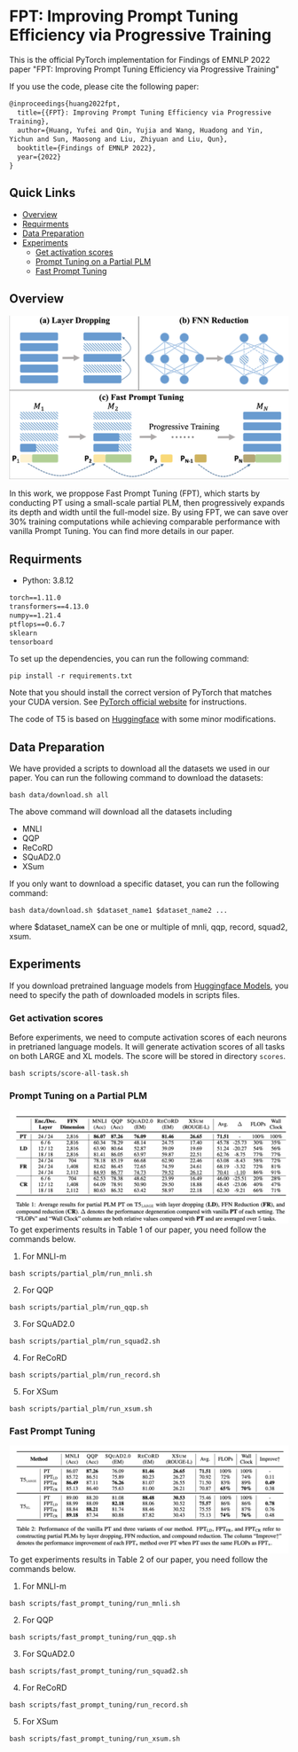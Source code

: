 # FPT: Improving Prompt Tuning Efficiency via Progressive Training

This is the official PyTorch implementation for Findings of EMNLP 2022 paper "FPT: Improving Prompt Tuning Efficiency via Progressive Training"

If you use the code, please cite the following paper:
```
@inproceedings{huang2022fpt,
  title={{FPT}: Improving Prompt Tuning Efficiency via Progressive Training},
  author={Huang, Yufei and Qin, Yujia and Wang, Huadong and Yin, Yichun and Sun, Maosong and Liu, Zhiyuan and Liu, Qun},
  booktitle={Findings of EMNLP 2022},
  year={2022}
}
```

## Quick Links

+ [Overview](#overview)
+ [Requirments](#requirments)
+ [Data Preparation](#data-preparation)
+ [Experiments](#experiments)
    + [Get activation scores](#get-activation-scores)
    + [Prompt Tuning on a Partial PLM](#prompt-tuning-on-a-partial-plm)
    + [Fast Prompt Tuning](#fast-prompt-tuning)

## Overview
![model](./figs/model.png)

In this work, we proppose Fast
Prompt Tuning (FPT), which starts by conducting PT using a small-scale partial PLM, then progressively expands its depth and width until the full-model size. By using FPT, we can save over 30% training computations while achieving comparable performance with vanilla Prompt Tuning. You can find more details in our paper.

## Requirments
+ Python: 3.8.12

```
torch==1.11.0
transformers==4.13.0
numpy==1.21.4
ptflops==0.6.7
sklearn
tensorboard
```
To set up the dependencies, you can run the following command:
```
pip install -r requirements.txt
```
Note that you should install the correct version of PyTorch that matches your CUDA version. See [PyTorch official website](https://pytorch.org/) for instructions.

The code of T5 is based on [Huggingface](https://github.com/huggingface/transformers) with some minor modifications.

## Data Preparation
We have provided a scripts to download all the datasets we used in our paper. You can run the following command to download the datasets:
```
bash data/download.sh all
```
The above command will download all the datasets including

+ MNLI
+ QQP
+ ReCoRD
+ SQuAD2.0
+ XSum

If you only want to download a specific dataset, you can run the following command:

```
bash data/download.sh $dataset_name1 $dataset_name2 ...
```
where $dataset_nameX can be one or multiple of mnli, qqp, record, squad2, xsum.

## Experiments
If you download pretrained language models from [Huggingface Models](https://huggingface.co/google/t5-large-lm-adapt), you need to specify the path of downloaded models in scripts files.

### Get activation scores
Before experiments, we need to compute activation scores of each neurons in pretrianed language models. It will generate activation scores of all tasks on both LARGE and XL models. The score will be stored in directory `scores`.
```shell
bash scripts/score-all-task.sh
```

### Prompt Tuning on a Partial PLM
![Table1](./figs/Table1.png)
To get experiments results in Table 1 of our paper, you need follow the commands below.
1. For MNLI-m
```shell
bash scripts/partial_plm/run_mnli.sh
```
2. For QQP
```shell
bash scripts/partial_plm/run_qqp.sh
```
3. For SQuAD2.0
```shell
bash scripts/partial_plm/run_squad2.sh
```
4. For ReCoRD
```shell
bash scripts/partial_plm/run_record.sh
```
5. For XSum
```shell
bash scripts/partial_plm/run_xsum.sh
```

### Fast Prompt Tuning
![Table2](./figs/Table2.png)
To get experiments results in Table 2 of our paper, you need follow the commands below.
1. For MNLI-m
```shell
bash scripts/fast_prompt_tuning/run_mnli.sh
```
2. For QQP
```shell
bash scripts/fast_prompt_tuning/run_qqp.sh
```
3. For SQuAD2.0
```shell
bash scripts/fast_prompt_tuning/run_squad2.sh
```
4. For ReCoRD
```shell
bash scripts/fast_prompt_tuning/run_record.sh
```
5. For XSum
```shell
bash scripts/fast_prompt_tuning/run_xsum.sh
```